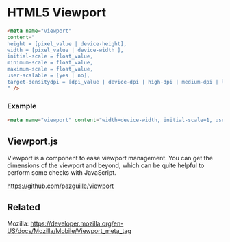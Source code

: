 # HTML5 Viewport

```html
<meta name="viewport"
content="
height = [pixel_value | device-height],
width = [pixel_value | device-width ],
initial-scale = float_value,
minimum-scale = float_value,
maximum-scale = float_value,
user-scalable = [yes | no],
target-densitydpi = [dpi_value | device-dpi | high-dpi | medium-dpi | low-dpi]
" />
```

### Example
```html
<meta name="viewport" content="width=device-width, initial-scale=1, user-scalable=no">
```

## Viewport.js
Viewport is a component to ease viewport management. You can get the dimensions of the viewport and beyond, which can be quite helpful to perform some checks with JavaScript.

https://github.com/pazguille/viewport

## Related
Mozilla: https://developer.mozilla.org/en-US/docs/Mozilla/Mobile/Viewport_meta_tag


